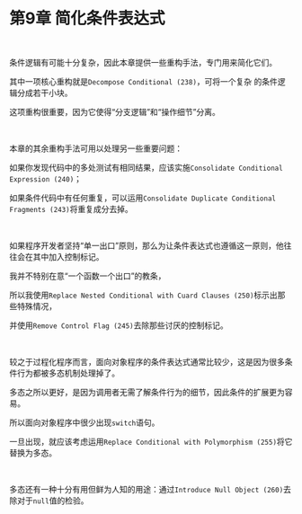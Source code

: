# 第9章 简化条件表达式

<br>

条件逻辑有可能十分复杂，因此本章提供一些重构手法，专门用来简化它们。

其中一项核心重构就是`Decompose Conditional (238)`，可将一个复杂 的条件逻辑分成若干小块。

这项重构很重要，因为它使得“分支逻辑”和“操作细节”分离。

<br>

本章的其余重构手法可用以处理另一些重要问题：

如果你发现代码中的多处测试有相同结果，应该实施`Consolidate Conditional Expression (240)`；

如果条件代码中有任何重复，可以运用`Consolidate Duplicate Conditional Fragments (243)`将重复成分去掉。

<br>

如果程序开发者坚持“单一出口”原则，那么为让条件表达式也遵循这一原则，他往往会在其中加入控制标记。

我并不特别在意“一个函数一个出口”的教条，

所以我使用`Replace Nested Conditional with Cuard Clauses (250)`标示出那些特殊情况， 

并使用`Remove Control Flag (245)`去除那些讨厌的控制标记。

<br>

较之于过程化程序而言，面向对象程序的条件表达式通常比较少，这是因为很多条件行为都被多态机制处理掉了。

多态之所以更好，是因为调用者无需了解条件行为的细节，因此条件的扩展更为容易。

所以面向对象程序中很少出现`switch`语句。

一旦出现，就应该考虑运用`Replace Conditional with Polymorphism (255)`将它替换为多态。

<br>

多态还有一种十分有用但鲜为人知的用途：通过`Introduce Null Object (260)`去除对于`null`值的检验。

<br>

